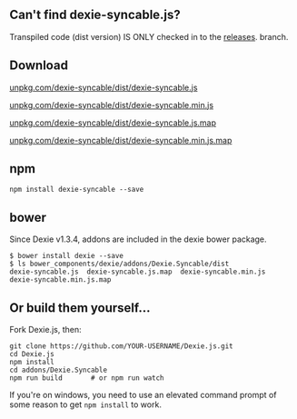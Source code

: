 ## Can't find dexie-syncable.js?
Transpiled code (dist version) IS ONLY checked in to
the [releases](https://github.com/dexie/Dexie.js/tree/releases/addons/Dexie.Syncable/dist).
branch.

## Download
[unpkg.com/dexie-syncable/dist/dexie-syncable.js](https://unpkg.com/dexie-syncable/dist/dexie-syncable.js)

[unpkg.com/dexie-syncable/dist/dexie-syncable.min.js](https://unpkg.com/dexie-syncable/dist/dexie-syncable.min.js)

[unpkg.com/dexie-syncable/dist/dexie-syncable.js.map](https://unpkg.com/dexie-syncable/dist/dexie-syncable.js.map)

[unpkg.com/dexie-syncable/dist/dexie-syncable.min.js.map](https://unpkg.com/dexie-syncable/dist/dexie-syncable.min.js.map)

## npm
```
npm install dexie-syncable --save
```
## bower
Since Dexie v1.3.4, addons are included in the dexie bower package. 
```
$ bower install dexie --save
$ ls bower_components/dexie/addons/Dexie.Syncable/dist
dexie-syncable.js  dexie-syncable.js.map  dexie-syncable.min.js  dexie-syncable.min.js.map

```
## Or build them yourself...
Fork Dexie.js, then:
```
git clone https://github.com/YOUR-USERNAME/Dexie.js.git
cd Dexie.js
npm install
cd addons/Dexie.Syncable
npm run build       # or npm run watch

```
If you're on windows, you need to use an elevated command prompt of some reason to get `npm install` to work.
